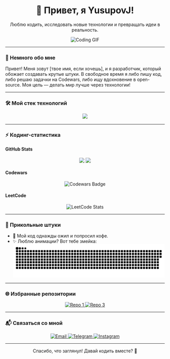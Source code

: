 <div align="center">
  <h1>👋 Привет, я YusupovJ!</h1>
  <p>Люблю кодить, исследовать новые технологии и превращать идеи в реальность.</p>
  <img src="https://media0.giphy.com/media/v1.Y2lkPTc5MGI3NjExZDlrNzQ1dDJjZmE1aHNocWgyOHQ3Z2h6OTZjeGU0NWQ1ZHl3OTViMiZlcD12MV9pbnRlcm5hbF9naWZfYnlfaWQmY3Q9Zw/zOvBKUUEERdNm/giphy.gif" width="500" alt="Coding GIF"/>
</div>

---

### 🌟 Немного обо мне

Привет! Меня зовут [твое имя, если хочешь], и я разработчик, который обожает создавать крутые штуки. В свободное время я либо пишу код, либо решаю задачки на Codewars, либо ищу вдохновение в open-source. Моя цель — делать мир лучше через технологии!

---

### 🛠 Мой стек технологий

<div align="center">
  <img src="https://skillicons.dev/icons?i=html,css,js,ts,react,nextjs,tailwind,nodejs,nestjs,mysql,postgresql,prisma,git" />
</div>

---

### ⚡ Кодинг-статистика

#### GitHub Stats

<p align="center">
  <img src="https://github-readme-stats.vercel.app/api?username=YusupovJ&show_icons=true&theme=tokyonight&hide_border=true" height="140">
  <img src="https://github-profile-summary-cards.vercel.app/api/cards/profile-details?username=YusupovJ&theme=tokyonight" height="140" />
</p>

#### Codewars

<div align="center">
  <img src="https://www.codewars.com/users/Jamshudanama/badges/large" alt="Codewars Badge"/>
</div>

#### LeetCode

<div align="center">
  <img src="https://leetcard.jacoblin.cool/Jamshudanama" alt="LeetCode Stats"/>
</div>

---

### 🎉 Прикольные штуки

- 🐍 Мой код однажды ожил и попросил кофе.
- ✨ Люблю анимации? Вот тебе змейка:  
  <img src="./assets/github-snake.svg" alt="Snake Game"/>

---

### 🌐 Избранные репозитории

<div align="center">
  <a href="https://github.com/MinecraftRTX4090/chat-craft">
    <img src="https://github-readme-stats.vercel.app/api/pin/?username=MinecraftRTX4090&repo=chat-craft&theme=radical" alt="Repo 1"/>
  </a>
  <a href="https://github.com/YusupovJ/insta-tube">
    <img src="https://github-readme-stats.vercel.app/api/pin/?username=yusupovj&repo=insta-tube&theme=radical" alt="Repo 3"/>
  </a>
</div>

---

### 📬 Связаться со мной

<div align="center">
  <a href="mailto:jamshudanama@example.com">
    <img src="https://img.shields.io/badge/Email-D14836?style=for-the-badge&logo=gmail&logoColor=white" alt="Email"/>
  </a>
  <a href="https://t.me/jamshudanama">
    <img src="https://img.shields.io/badge/Telegram-2CA5E0?style=for-the-badge&logo=telegram&logoColor=white" alt="Telegram"/>
  </a>
  <a href="https://www.instagram.com/jamshudanama/">
    <img src="https://img.shields.io/badge/Instagram-1DA1F2?style=for-the-badge&logo=instagram&logoColor=white&color=E1306C" alt="Instagram"/>
  </a>
</div>

---

<div align="center">
  <p>Спасибо, что заглянул! Давай кодить вместе? 🚀</p>
</div>
